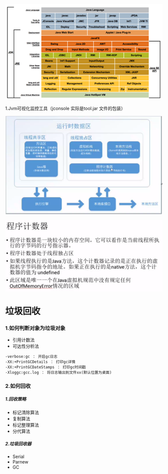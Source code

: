 ![jdk](../../image/jvm/jdk7.png)

1.Jvm可视化监控工具（jconsole 实际是tool.jar 文件的包装）


![jdk](../../image/jvm/jvm-1.png)

![jdk](../../image/jvm/jvm-2.png)

# 垃圾回收

### 1.如何判断对象为垃圾对象
- 引用计数法
- 可达性分析法

```
-verbose:gc ： 开启gc日志
-XX:+PrintGCDetails ： 打印gc详情
-XX:+PrintGCDateStamps ： 打印gc时间戳
-Xloggc:gcc.log ： 将日志输出到文件xx(默认位置为桌面)
```
### 2.如何回收

##### 1.回收策略
- 标记清除算法
- 复制算法
- 标记整理算法
- 分代算法

##### 2.垃圾回收器
- Serial
- Parnew
- GC

